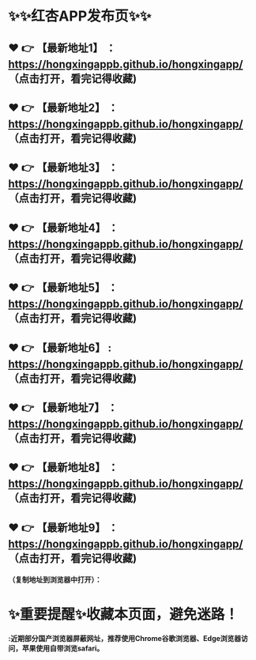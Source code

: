 # :sparkles::sparkles:红杏APP发布页:sparkles::sparkles:

 :heart: :point_right: 【最新地址1】 ：https://hongxingappb.github.io/hongxingapp/   （点击打开，看完记得收藏)
 ------
 :heart: :point_right: 【最新地址2】 ：https://hongxingappb.github.io/hongxingapp/   （点击打开，看完记得收藏)
 ------
 :heart: :point_right: 【最新地址3】 ：https://hongxingappb.github.io/hongxingapp/   （点击打开，看完记得收藏)
 ------
 :heart: :point_right: 【最新地址4】 ：https://hongxingappb.github.io/hongxingapp/   （点击打开，看完记得收藏)
 ------
 :heart: :point_right: 【最新地址5】 ：https://hongxingappb.github.io/hongxingapp/   （点击打开，看完记得收藏)
 ------
 :heart: :point_right: 【最新地址6】 : https://hongxingappb.github.io/hongxingapp/   （点击打开，看完记得收藏)
 ------
 :heart: :point_right: 【最新地址7】 ：https://hongxingappb.github.io/hongxingapp/   （点击打开，看完记得收藏)
 ------
 :heart: :point_right: 【最新地址8】 ：https://hongxingappb.github.io/hongxingapp/   （点击打开，看完记得收藏)
 ------
 :heart: :point_right: 【最新地址9】 ：https://hongxingappb.github.io/hongxingapp/   （点击打开，看完记得收藏)
  ------

  
#### （复制地址到浏览器中打开）：
# :sparkles:重要提醒:sparkles:收藏本页面，避免迷路！
#### :近期部分国产浏览器屏蔽网址，推荐使用Chrome谷歌浏览器、Edge浏览器访问，苹果使用自带浏览safari。
